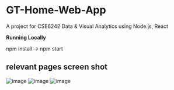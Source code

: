 # GT-Home-Web-App
A project for CSE6242 Data &amp; Visual Analytics using Node.js, React

**Running Locally**

npm install -> npm start

## relevant pages screen shot
![image](https://github.com/Tianyu97/GTHomes-Web-App/blob/master/images/home_page.png)
![image](https://github.com/Tianyu97/GTHomes-Web-App/blob/master/images/main_page.png)
![image](https://github.com/Tianyu97/GTHomes-Web-App/blob/master/images/popup_detailed_info.png)

